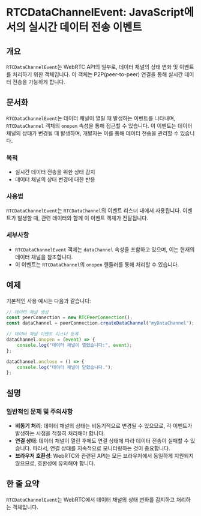 <!--
Meta Description: # RTCDataChannelEvent: JavaScript에서의 실시간 데이터 전송 이벤트 ## 개요 `RTCDataChannelEvent`는 WebRTC API의 일부로, 데이터 채널의 상태 변화 및 이벤트를 처리하기 위한 객체입니다. 이 객체는 P2P(peer-t...
Meta Keywords: 데이터, rtcdatachannelevent, 채널의, 이벤트, 채널이
-->

# RTCDataChannelEvent: JavaScript에서의 실시간 데이터 전송 이벤트

## 개요
`RTCDataChannelEvent`는 WebRTC API의 일부로, 데이터 채널의 상태 변화 및 이벤트를 처리하기 위한 객체입니다. 이 객체는 P2P(peer-to-peer) 연결을 통해 실시간 데이터 전송을 가능하게 합니다.

## 문서화
`RTCDataChannelEvent`는 데이터 채널이 열릴 때 발생하는 이벤트를 나타내며, `RTCDataChannel` 객체의 `onopen` 속성을 통해 접근할 수 있습니다. 이 이벤트는 데이터 채널의 상태가 변경될 때 발생하며, 개발자는 이를 통해 데이터 전송을 관리할 수 있습니다.

### 목적
- 실시간 데이터 전송을 위한 상태 감지
- 데이터 채널의 상태 변경에 대한 반응

### 사용법
`RTCDataChannelEvent`는 `RTCDataChannel`의 이벤트 리스너 내에서 사용됩니다. 이벤트가 발생할 때, 관련 데이터와 함께 이 이벤트 객체가 전달됩니다.

### 세부사항
- `RTCDataChannelEvent` 객체는 `dataChannel` 속성을 포함하고 있으며, 이는 현재의 데이터 채널을 참조합니다.
- 이 이벤트는 `RTCDataChannel`의 `onopen` 핸들러를 통해 처리할 수 있습니다.

## 예제
기본적인 사용 예시는 다음과 같습니다:

```javascript
// 데이터 채널 생성
const peerConnection = new RTCPeerConnection();
const dataChannel = peerConnection.createDataChannel("myDataChannel");

// 데이터 채널 이벤트 리스너 등록
dataChannel.onopen = (event) => {
    console.log("데이터 채널이 열렸습니다:", event);
};

dataChannel.onclose = () => {
    console.log("데이터 채널이 닫혔습니다.");
};
```

## 설명
### 일반적인 문제 및 주의사항
- **비동기 처리**: 데이터 채널의 상태는 비동기적으로 변경될 수 있으므로, 각 이벤트가 발생하는 시점을 적절히 처리해야 합니다.
- **연결 상태**: 데이터 채널이 열린 후에도 연결 상태에 따라 데이터 전송이 실패할 수 있습니다. 따라서, 연결 상태를 지속적으로 모니터링하는 것이 중요합니다.
- **브라우저 호환성**: WebRTC와 관련된 API는 모든 브라우저에서 동일하게 지원되지 않으므로, 호환성에 유의해야 합니다.

## 한 줄 요약
`RTCDataChannelEvent`는 WebRTC에서 데이터 채널의 상태 변화를 감지하고 처리하는 객체입니다.